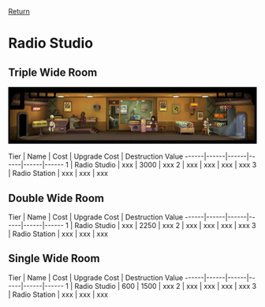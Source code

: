 [Return](../README.md)

Radio Studio
===========

## Triple Wide Room

![Radio Station](t3images/t3trippleradiostation.jpg)

Tier | Name | Cost | Upgrade Cost | Destruction Value
------|------|------|------|------|------
1 | Radio Studio | xxx | 3000 | xxx
2 | xxx | xxx | xxx | xxx
3 | Radio Station | xxx | xxx | xxx

## Double Wide Room

Tier | Name | Cost | Upgrade Cost | Destruction Value
------|------|------|------|------|------
1 | Radio Studio | xxx | 2250 | xxx
2 | xxx | xxx | xxx | xxx
3 | Radio Station | xxx | xxx | xxx

## Single Wide Room

Tier | Name | Cost | Upgrade Cost | Destruction Value
------|------|------|------|------|------
1 | Radio Studio | 600 | 1500 | xxx
2 | xxx | xxx | xxx | xxx
3 | Radio Station | xxx | xxx | xxx


